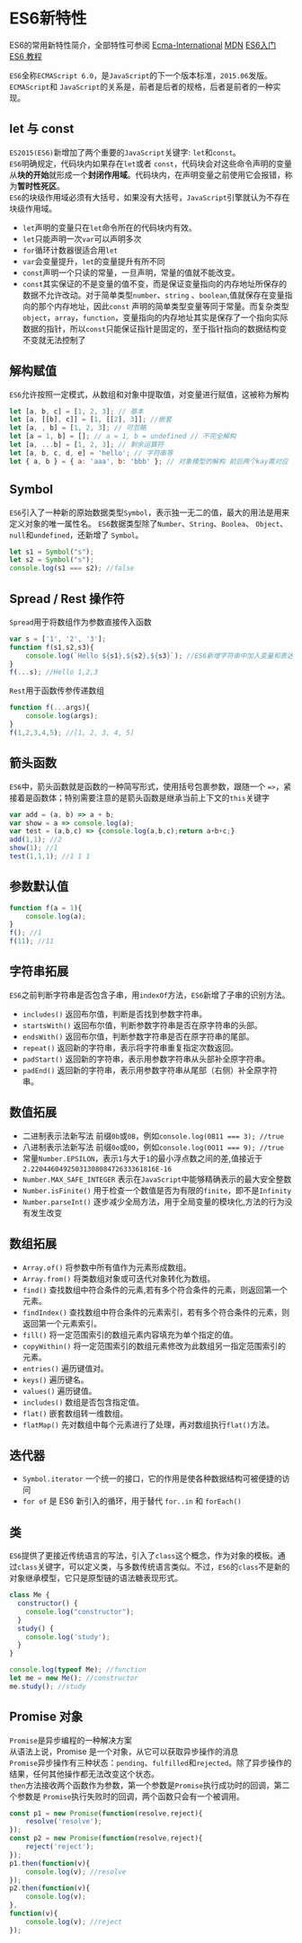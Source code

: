 # ES6新特性

ES6的常用新特性简介，全部特性可参阅 [Ecma-International](https://www.ecma-international.org/ecma-262/6.0/)
[MDN](https://developer.mozilla.org/zh-CN/docs/Web/JavaScript/New_in_JavaScript/ECMAScript_6_support_in_Mozilla)
[ES6入门](https://es6.ruanyifeng.com/)
[ES6 教程](https://www.runoob.com/w3cnote/es6-tutorial.html)

`ES6`全称`ECMAScript 6.0`，是`JavaScript`的下一个版本标准，`2015.06`发版。`ECMAScript`和 `JavaScript`的关系是，前者是后者的规格，后者是前者的一种实现。

## let 与 const
`ES2015(ES6)`新增加了两个重要的`JavaScript`关键字: `let`和`const`。  
`ES6`明确规定，代码块内如果存在`let`或者 `const`，代码块会对这些命令声明的变量从**块的开始**就形成一个**封闭作用域**。代码块内，在声明变量之前使用它会报错，称为**暂时性死区**。  
`ES6`的块级作用域必须有大括号，如果没有大括号，`JavaScript`引擎就认为不存在块级作用域。
* `let`声明的变量只在`let`命令所在的代码块内有效。
* `let`只能声明一次`var`可以声明多次
* `for`循环计数器很适合用`let`
* `var`会变量提升，`let`的变量提升有所不同
* `const`声明一个只读的常量，一旦声明，常量的值就不能改变。
* `const`其实保证的不是变量的值不变，而是保证变量指向的内存地址所保存的数据不允许改动。对于简单类型`number`、`string` 、`boolean`,值就保存在变量指向的那个内存地址，因此`const` 声明的简单类型变量等同于常量。而复杂类型`object`，`array`，`function`，变量指向的内存地址其实是保存了一个指向实际数据的指针，所以`const`只能保证指针是固定的，至于指针指向的数据结构变不变就无法控制了

## 解构赋值
`ES6`允许按照一定模式，从数组和对象中提取值，对变量进行赋值，这被称为解构

```javascript
let [a, b, c] = [1, 2, 3]; // 基本
let [a, [[b], c]] = [1, [[2], 3]]; //嵌套
let [a, , b] = [1, 2, 3]; // 可忽略
let [a = 1, b] = []; // a = 1, b = undefined // 不完全解构
let [a, ...b] = [1, 2, 3]; // 剩余运算符
let [a, b, c, d, e] = 'hello'; // 字符串等
let { a, b } = { a: 'aaa', b: 'bbb' }; // 对象模型的解构 前后两个kay需对应
```

## Symbol
`ES6`引入了一种新的原始数据类型`Symbol`，表示独一无二的值，最大的用法是用来定义对象的唯一属性名。
`ES6`数据类型除了`Number`、`String`、`Boolea`、 `Object`、`null`和`undefined`，还新增了 `Symbol`。

```javascript
let s1 = Symbol("s");
let s2 = Symbol("s");
console.log(s1 === s2); //false
```


## Spread / Rest 操作符
`Spread`用于将数组作为参数直接传入函数

```javascript
var s = ['1', '2', '3'];
function f(s1,s2,s3){
    console.log(`Hello ${s1},${s2},${s3}`); //ES6新增字符串中加入变量和表达式
}
f(...s); //Hello 1,2,3
```
`Rest`用于函数传参传递数组

```javascript
function f(...args){
    console.log(args);
}
f(1,2,3,4,5); //[1, 2, 3, 4, 5]
```


## 箭头函数
`ES6`中，箭头函数就是函数的一种简写形式，使用括号包裹参数，跟随一个 `=>`，紧接着是函数体；特别需要注意的是箭头函数是继承当前上下文的`this`关键字

```javascript
var add = (a, b) => a + b;
var show = a => console.log(a);
var test = (a,b,c) => {console.log(a,b,c);return a+b+c;}
add(1,1); //2
show(1); //1
test(1,1,1); //1 1 1
```

## 参数默认值

```javascript
function f(a = 1){
    console.log(a);
}
f(); //1
f(11); //11
```
## 字符串拓展
`ES6`之前判断字符串是否包含子串，用`indexOf`方法，`ES6`新增了子串的识别方法。
* `includes()` 返回布尔值，判断是否找到参数字符串。
* `startsWith()` 返回布尔值，判断参数字符串是否在原字符串的头部。
* `endsWith()` 返回布尔值，判断参数字符串是否在原字符串的尾部。
* `repeat()` 返回新的字符串，表示将字符串重复指定次数返回。
* `padStart()` 返回新的字符串，表示用参数字符串从头部补全原字符串。
* `padEnd()` 返回新的字符串，表示用参数字符串从尾部（右侧）补全原字符串。

## 数值拓展
* 二进制表示法新写法 前缀`0b`或`0B`，例如`console.log(0B11 === 3); //true`
* 八进制表示法新写法 前缀`0o`或`0O`，例如`console.log(0O11 === 9); //true`
* 常量`Number.EPSILON`，表示`1`与大于`1`的最小浮点数之间的差,值接近于 `2.2204460492503130808472633361816E-16`
* `Number.MAX_SAFE_INTEGER` 表示在`JavaScript`中能够精确表示的最大安全整数
* `Number.isFinite()` 用于检查一个数值是否为有限的`finite`，即不是`Infinity`
* `Number.parseInt()` 逐步减少全局方法，用于全局变量的模块化,方法的行为没有发生改变

## 数组拓展
* `Array.of()` 将参数中所有值作为元素形成数组。
* `Array.from()` 将类数组对象或可迭代对象转化为数组。
* `find()` 查找数组中符合条件的元素,若有多个符合条件的元素，则返回第一个元素。
* `findIndex()` 查找数组中符合条件的元素索引，若有多个符合条件的元素，则返回第一个元素索引。
* `fill()` 将一定范围索引的数组元素内容填充为单个指定的值。
* `copyWithin()` 将一定范围索引的数组元素修改为此数组另一指定范围索引的元素。
* `entries()` 遍历键值对。
* `keys()` 遍历键名。
* `values()` 遍历键值。
* `includes()` 数组是否包含指定值。
* `flat()` 嵌套数组转一维数组。
* `flatMap()` 先对数组中每个元素进行了处理，再对数组执行`flat()`方法。

## 迭代器
*  `Symbol.iterator` 一个统一的接口，它的作用是使各种数据结构可被便捷的访问
*  `for of` 是 ES6 新引入的循环，用于替代 `for..in` 和 `forEach()`

## 类
`ES6`提供了更接近传统语言的写法，引入了`class`这个概念，作为对象的模板。通过`class`关键字，可以定义类，与多数传统语言类似。不过，`ES6`的`class`不是新的对象继承模型，它只是原型链的语法糖表现形式。

```javascript
class Me {
  constructor() {
    console.log("constructor");
  }
  study() {
    console.log('study');
  }
}

console.log(typeof Me); //function
let me = new Me(); //constructor
me.study(); //study
```


## Promise 对象
`Promise`是异步编程的一种解决方案   
从语法上说，Promise 是一个对象，从它可以获取异步操作的消息  
`Promise`异步操作有三种状态：`pending`、`fulfilled`和`rejected`。除了异步操作的结果，任何其他操作都无法改变这个状态。  
`then`方法接收两个函数作为参数，第一个参数是`Promise`执行成功时的回调，第二个参数是 `Promise`执行失败时的回调，两个函数只会有一个被调用。
```javascript
const p1 = new Promise(function(resolve,reject){
    resolve('resolve');
}); 
const p2 = new Promise(function(resolve,reject){
    reject('reject');
});
p1.then(function(v){  
    console.log(v); //resolve
});
p2.then(function(v){ 
    console.log(v);
},
function(v){
    console.log(v); //reject
});
```


